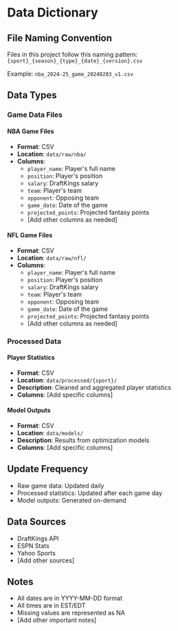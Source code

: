 # Data Dictionary

## File Naming Convention

Files in this project follow this naming pattern:
`{sport}_{season}_{type}_{date}_{version}.csv`

Example: `nba_2024-25_game_20240203_v1.csv`

## Data Types

### Game Data Files

#### NBA Game Files

- **Format**: CSV
- **Location**: `data/raw/nba/`
- **Columns**:
  - `player_name`: Player's full name
  - `position`: Player's position
  - `salary`: DraftKings salary
  - `team`: Player's team
  - `opponent`: Opposing team
  - `game_date`: Date of the game
  - `projected_points`: Projected fantasy points
  - [Add other columns as needed]

#### NFL Game Files

- **Format**: CSV
- **Location**: `data/raw/nfl/`
- **Columns**:
  - `player_name`: Player's full name
  - `position`: Player's position
  - `salary`: DraftKings salary
  - `team`: Player's team
  - `opponent`: Opposing team
  - `game_date`: Date of the game
  - `projected_points`: Projected fantasy points
  - [Add other columns as needed]

### Processed Data

#### Player Statistics

- **Format**: CSV
- **Location**: `data/processed/{sport}/`
- **Description**: Cleaned and aggregated player statistics
- **Columns**: [Add specific columns]

#### Model Outputs

- **Format**: CSV
- **Location**: `data/models/`
- **Description**: Results from optimization models
- **Columns**: [Add specific columns]

## Update Frequency

- Raw game data: Updated daily
- Processed statistics: Updated after each game day
- Model outputs: Generated on-demand

## Data Sources

- DraftKings API
- ESPN Stats
- Yahoo Sports
- [Add other sources]

## Notes

- All dates are in YYYY-MM-DD format
- All times are in EST/EDT
- Missing values are represented as NA
- [Add other important notes]
